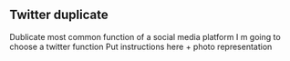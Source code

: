 ## Twitter duplicate

Dublicate most common function of a social media platform 
I m going to choose a twitter function
Put instructions here + photo representation
